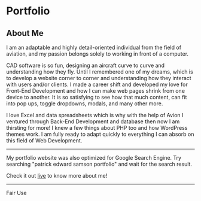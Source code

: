<!-- # patricklsamson.github.io -->

# Portfolio

## About Me

I am an adaptable and highly detail-oriented individual from the field of aviation, and my passion belongs solely to working in front of a computer.

CAD software is so fun, designing an aircraft curve to curve and understanding how they fly. Until I remembered one of my dreams, which is to develop a website corner to corner and understanding how they interact with users and/or clients. I made a career shift and developed my love for Front-End Development and how I can make web pages shrink from one device to another. It is so satisfying to see how that much content, can fit into pop ups, toggle dropdowns, modals, and many other more.

I love Excel and data spreadsheets which is why with the help of Avion I ventured through Back-End Development and database then now I am thirsting for more! I knew a few things about PHP too and how WordPress themes work. I am fully ready to adapt quickly to everything I can absorb on this field of Web Development.

---

My portfolio website was also optimized for Google Search Engine. Try searching "patrick edward samson portfolio" and wait for the search result.

Check it out [live](https://patricklsamson.github.io/) to know more about me!

---

Fair Use
